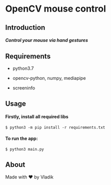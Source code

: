 # OpenCV mouse control


## Introduction

##### Control your mouse via hand gestures

## Requirements
* python3.7

* opencv-python, numpy, mediapipe

* screeninfo

## Usage

#### Firstly, install all required libs

```shell
$ python3 -m pip install -r requirements.txt
```
#### To run the app:

```
$ python3 main.py
```


## About



Made with ❤️ by Vladik